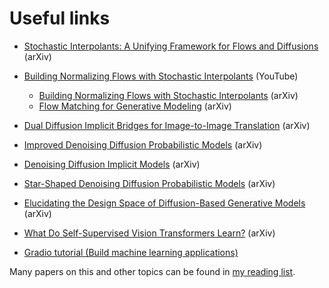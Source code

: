 # Useful links

- [Stochastic Interpolants: A Unifying Framework for Flows and Diffusions](https://arxiv.org/abs/2303.08797) (arXiv)
- [Building Normalizing Flows with Stochastic Interpolants](https://www.youtube.com/watch?v=cejbXob8rvE) (YouTube)
  - [Building Normalizing Flows with Stochastic Interpolants](https://arxiv.org/abs/2209.15571) (arXiv)
  - [Flow Matching for Generative Modeling](https://arxiv.org/abs/2210.02747) (arXiv)

- [Dual Diffusion Implicit Bridges for Image-to-Image Translation](https://arxiv.org/abs/2203.08382) (arXiv)
- [Improved Denoising Diffusion Probabilistic Models](https://arxiv.org/abs/2102.09672) (arXiv)
- [Denoising Diffusion Implicit Models](https://arxiv.org/abs/2010.02502c) (arXiv)
- [Star-Shaped Denoising Diffusion Probabilistic Models](https://arxiv.org/abs/2302.05259) (arXiv)
- [Elucidating the Design Space of Diffusion-Based Generative Models](https://arxiv.org/abs/2206.00364) (arXiv)
- [What Do Self-Supervised Vision Transformers Learn?](https://arxiv.org/abs/2305.00729) (arXiv)

- [Gradio tutorial (Build machine learning applications)](https://www.machinelearningnuggets.com/gradio-tutorial/)

Many papers on this and other topics can be found in [my reading list](https://green-wizard.vercel.app/notes/ml-reading-list).